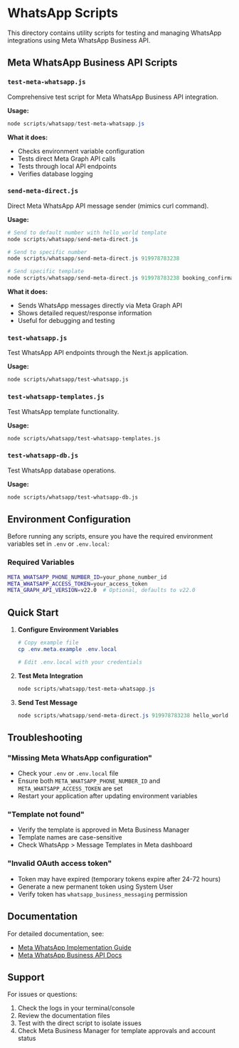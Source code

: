 # WhatsApp Scripts

This directory contains utility scripts for testing and managing WhatsApp integrations using Meta WhatsApp Business API.

## Meta WhatsApp Business API Scripts

### `test-meta-whatsapp.js`
Comprehensive test script for Meta WhatsApp Business API integration.

**Usage:**
```powershell
node scripts/whatsapp/test-meta-whatsapp.js
```

**What it does:**
- Checks environment variable configuration
- Tests direct Meta Graph API calls
- Tests through local API endpoints
- Verifies database logging

### `send-meta-direct.js`
Direct Meta WhatsApp API message sender (mimics curl command).

**Usage:**
```powershell
# Send to default number with hello_world template
node scripts/whatsapp/send-meta-direct.js

# Send to specific number
node scripts/whatsapp/send-meta-direct.js 919978783238

# Send specific template
node scripts/whatsapp/send-meta-direct.js 919978783238 booking_confirmation
```

**What it does:**
- Sends WhatsApp messages directly via Meta Graph API
- Shows detailed request/response information
- Useful for debugging and testing

### `test-whatsapp.js`
Test WhatsApp API endpoints through the Next.js application.

**Usage:**
```bash
node scripts/whatsapp/test-whatsapp.js
```

### `test-whatsapp-templates.js`
Test WhatsApp template functionality.

**Usage:**
```bash
node scripts/whatsapp/test-whatsapp-templates.js
```

### `test-whatsapp-db.js`
Test WhatsApp database operations.

**Usage:**
```bash
node scripts/whatsapp/test-whatsapp-db.js
```

## Environment Configuration

Before running any scripts, ensure you have the required environment variables set in `.env` or `.env.local`:

### Required Variables
```bash
META_WHATSAPP_PHONE_NUMBER_ID=your_phone_number_id
META_WHATSAPP_ACCESS_TOKEN=your_access_token
META_GRAPH_API_VERSION=v22.0  # Optional, defaults to v22.0
```

## Quick Start

1. **Configure Environment Variables**
   ```powershell
   # Copy example file
   cp .env.meta.example .env.local
   
   # Edit .env.local with your credentials
   ```

2. **Test Meta Integration**
   ```powershell
   node scripts/whatsapp/test-meta-whatsapp.js
   ```

3. **Send Test Message**
   ```powershell
   node scripts/whatsapp/send-meta-direct.js 919978783238 hello_world
   ```

## Troubleshooting

### "Missing Meta WhatsApp configuration"
- Check your `.env` or `.env.local` file
- Ensure both `META_WHATSAPP_PHONE_NUMBER_ID` and `META_WHATSAPP_ACCESS_TOKEN` are set
- Restart your application after updating environment variables

### "Template not found"
- Verify the template is approved in Meta Business Manager
- Template names are case-sensitive
- Check WhatsApp > Message Templates in Meta dashboard

### "Invalid OAuth access token"
- Token may have expired (temporary tokens expire after 24-72 hours)
- Generate a new permanent token using System User
- Verify token has `whatsapp_business_messaging` permission

## Documentation

For detailed documentation, see:
- [Meta WhatsApp Implementation Guide](../../docs/WHATSAPP_IMPLEMENTATION_GUIDE.md)
- [Meta WhatsApp Business API Docs](https://developers.facebook.com/docs/whatsapp/cloud-api)

## Support

For issues or questions:
1. Check the logs in your terminal/console
2. Review the documentation files
3. Test with the direct script to isolate issues
4. Check Meta Business Manager for template approvals and account status
